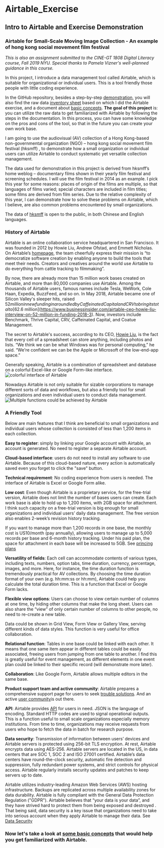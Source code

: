 # Airtable_Exercise
## Intro to Airtable and Exercise Demonstration
### Airtable for Small-Scale Moving Image Collection - An example of hong kong social movement film festival

*This is also an assignment submitted to the CINE-GT 1808 Digital Literacy course, Fall 2019 NYU.*
*Special thanks to Pamela Vizner's well-planned guidance in this course.*

In this project, I introduce a data management tool called Airtable, which is suitable for organizational or individual users. This is a tool friendly those people with little coding experience. 

In the GitHub repository, besides a step-by-step [demonstration](https://github.com/jyw321/Airtable_Exercise/blob/master/Demonstration.md), you will also find the raw data [inventory sheet](https://github.com/jyw321/Airtable_Exercise/blob/master/2014_hksmff_basic_inventory.csv) based on which I did the Airtable exercise, and a document about [basic concepts](https://github.com/jyw321/Airtable_Exercise/blob/master/Some%20Basic%20Concepts%20of%20Airtable.md). **The goal of this project** is: you can utilize the raw data to get familiarized with Airtable by following the steps in the documentation. In this process, you can have some knowledge on the pros and cons of the tool, so that in the future you can create your own work base.

I am going to use the audiovisual (AV) collection of a Hong Kong-based non-governmental organization (NGO) – hong kong social movement film festival (hksmff) , to demonstrate how a small organization or individual users can utilize Airtable to conduct systematic yet versatile collection management.

The data used for demonstration in this project is derived from hksmff’s home weblog – documentary films shown in their yearly film festival and screening schedules. I will use the film festival in 2014 as an example. I pick this year for some reasons: places of origin of the films are multiple, so that languages of films varied; special characters are included in film titles; some films are derived from film series. Due to the relative complexity of this year, I can demonstrate how to solve these problems on Airtable, which I believe, are also common problems encountered by small organizations. 

The data of [hksmff](https://smff2014.wordpress.com/film-event/) is open to the public, in both Chinese and English languages.

### History of Airtable
Airtable is an online collaboration service headquartered in San Francisco. It was founded in 2012 by Howie Liu, Andrew Ofstad, and Emmett Nicholas. On Airtable’s [homepage](https://airtable.com/about), the team cheerfully express their mission is “to democratize software creation by enabling anyone to build the tools that meet their needs. Creators and creatives around the world use Airtable to do everything from cattle tracking to filmmaking”.

By now, there are already more than 15 million work bases created on Airtable, and more than 80,000 companies use Airtable. Among the thousands of Airtable users, famous names include Tesla, WeWork, Cole Haan, Expedia, BuzzFeed, and so on. In May 2018, Airtable became one of Silicon Valley's sleeper hits, raised $52 million in new funding in a round led by Caffeinated Capital and CRV to bring its total to [$62.6 million](https://www.businessinsider.com/airtable-ceo-howie-liu-interview-on-52-million-in-funding-2018-3). Now, investors include Benchmark, Thrive Capital, CRV, Caffeinated Capital, and Coatue Management. 

The secret to Airtable's success, according to its CEO, [Howie Liu](https://www.businessinsider.com/airtable-ceo-howie-liu-interview-on-52-million-in-funding-2018-3), is the fact that every cell of a spreadsheet can store anything, including photos and lists. “We think we can be what Windows was for personal computing,” he said. “We're confident we can be the Apple or Microsoft of the low-end-app space.”  

Generally speaking, Airtable is a combination of spreadsheet and database on a colorful Excel-like or Google Form-like interface. 
![colorful interface of Airtable](https://github.com/jyw321/Airtable_Exercise/blob/master/Image_2.png)

Nowadays Airtable is not only suitable for sizable corporations to manage different sorts of data and workflows, but also a friendly tool for small organizations and even individual users to conduct data management. 
![Multiple functions could be achieved by Airtable](https://github.com/jyw321/Airtable_Exercise/blob/master/Image_1.png)

### A Friendly Tool
Below are main features that I think are beneficial to small organizations and individual users whose collection is consisted of less than 1,200 items in each collection.

**Easy to register**: simply by linking your Google account with Airtable, an account is generated. No need to register a separate Airtable account.

**Cloud-based interface**: users do not need to install any software to use Airtable. Because of this cloud-based nature, every action is automatically saved even you forget to click the "save" button.

**Technical requirement**: No coding experience from users is needed. The interface of Airtable is Excel or Google Form alike.

**Low cost**: Even though Airtable is a proprietary service, for the free-trial version, Airtable does not limit the number of bases users can create. Each work base is able to hold up to 1,200 items, with 2GB space for attachment. I think such capacity on a free-trial version is big enough for small organizations and individual users’ daily data management. The free version also enables 2-week’s revision history tracking. 

If you want to manage more than 1,200 records in one base, the monthly cost is US10/month (pay annually), allowing users to manage up to 5,000 records per base and 6-month history tracking. Under his paid plan, the space for attachment in each base will be increased to 5GB. See [princing plans](https://github.com/jyw321/Airtable_Exercise/blob/master/Image_2.png)

**Versatility of fields**: Each cell can accommodate contents of various types, including texts, numbers, option tabs, time duration, currency, percentage, images, and more. Here, for instance, the time duration function is tremendously practical for AV collections. By choosing the time duration format of your own (e.g. hh:mm:ss or hh:mm), Airtable could help you calculate the total duration time. This is a function that Excel or Google Form lacks. 

**Flexible view options**: Users can choose to view certain number of columns at one time, by hiding other columns that make the long sheet. Users can also share the “view” of only certain number of columns to other people, no need to re-create a new table. 

Data could be shown in Grid View, Form View or Gallery View, serving different kinds of data styles. This function is very useful for office collaboration.

**Relational function**: Tables in one base could be linked with each other. It means that one same item appear in different tables could be easily associated, freeing users from jumping from one table to another. I find this is greatly useful for event management, as different elements in one event plan could be linked to their specific record (will demonstrate more later). 

**Collaboration**: Like Google Form, Airtable allows multiple editors in the same base. 

**Product support team and active community**: Airtable prepares a comprehensive support page for users to seek [trouble solutions](https://support.airtable.com/hc/en-us). And an active [user community](https://community.airtable.com)is out there.

**API**: Airtable provides [API](https://airtable.com/api) for users in need. JSON is the language of encoding. Standard HTTP codes are used to signal operational outputs. This is a function useful to small scale organizations especially memory institutions. From time to time, organizations may receive requests from users who hope to fetch the data in batch for research purpose.

**Data security**: Transmission of information between users’ devices and Airtable servers is protected using 256-bit TLS encryption. At rest, Airtable encrypts data using AES-256. Airtable servers are located in the US, in data centers that are SOC 1, SOC 2 and ISO 27001 certified. Airtable’s data centers have round-the-clock security, automatic fire detection and suppression, fully redundant power systems, and strict controls for physical access. Airtable regularly installs security updates and patches to keep servers up to date. 

Airtable utilizes industry-leading Amazon Web Services (AWS) hosting infrastructure. Backups are replicated across multiple availability zones for data durability. Airtable is fully compliant with the General Data Protection Regulation ("GDPR"). Airtable believes that “your data is your data”, and they have strived hard to protect them from being exposed and destroyed . That being said, data security is a key issue that organizations need to take into serious account when they apply Airtable to manage their data. See [Data Security](https://airtable.com/security)

### Now let's take a look at [some basic concepts](https://github.com/jyw321/Airtable_Exercise/blob/master/Some%20Basic%20Concepts%20of%20Airtable.md) that would help you get familiarized with Airtable.
